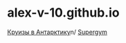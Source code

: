 # alex-v-10.github.io

[Круизы в Антарктику](https://alex-v-10.github.io/kruizy-v-antarktiku/)n/
[Supergym](https://alex-v-10.github.io/supergym/)
